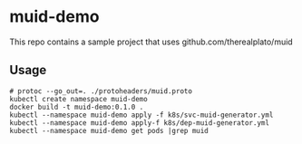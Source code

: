 muid-demo
=========

This repo contains a sample project that uses github.com/therealplato/muid

Usage
-----

    # protoc --go_out=. ./protoheaders/muid.proto
    kubectl create namespace muid-demo
    docker build -t muid-demo:0.1.0 .
    kubectl --namespace muid-demo apply -f k8s/svc-muid-generator.yml
    kubectl --namespace muid-demo apply-f k8s/dep-muid-generator.yml
    kubectl --namespace muid-demo get pods |grep muid
